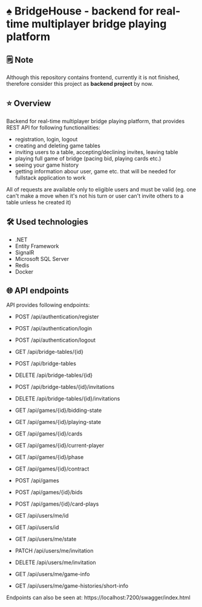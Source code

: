# :spades: BridgeHouse - backend for real-time multiplayer bridge playing platform

## :spiral_notepad: Note
Although this repository contains frontend, currently it is not finished, therefore consider this project as **backend project** by now. 

## :star: Overview

Backend for real-time multiplayer bridge playing platform, that provides REST API for following functionalities:
- registration, login, logout
- creating and deleting game tables
- inviting users to a table, accepting/declining invites, leaving table
- playing full game of bridge (pacing bid, playing cards etc.)
- seeing your game history
- getting information abour user, game etc. that will be needed for fullstack application to work

All of requests are available only to eligible users and must be valid (eg. one can't make a move when it's not his turn or user can't invite others to a table unless he created it)

## :hammer_and_wrench: Used technologies
- .NET
- Entity Framework
- SignalR
- Microsoft SQL Server
- Redis
- Docker

## :globe_with_meridians: API endpoints

API provides following endpoints:
- POST /api/authentication/register
- POST /api/authentication/login
- POST /api/authentication/logout

- GET /api/bridge-tables/{id}
- POST /api/bridge-tables
- DELETE /api/bridge-tables/{id}
- POST /api/bridge-tables/{id}/invitations
- DELETE /api/bridge-tables/{id}/invitations

- GET /api/games/{id}/bidding-state
- GET /api/games/{id}/playing-state
- GET /api/games/{id}/cards
- GET /api/games/{id}/current-player
- GET /api/games/{id}/phase
- GET /api/games/{id}/contract
- POST /api/games
- POST /api/games/{id}/bids
- POST /api/games/{id}/card-plays

- GET /api/users/me/id
- GET /api/users/id
- GET /api/users/me/state
- PATCH /api/users/me/invitation
- DELETE /api/users/me/invitation
- GET /api/users/me/game-info
- GET /api/users/me/game-histories/short-info

Endpoints can also be seen at: https://localhost:7200/swagger/index.html

